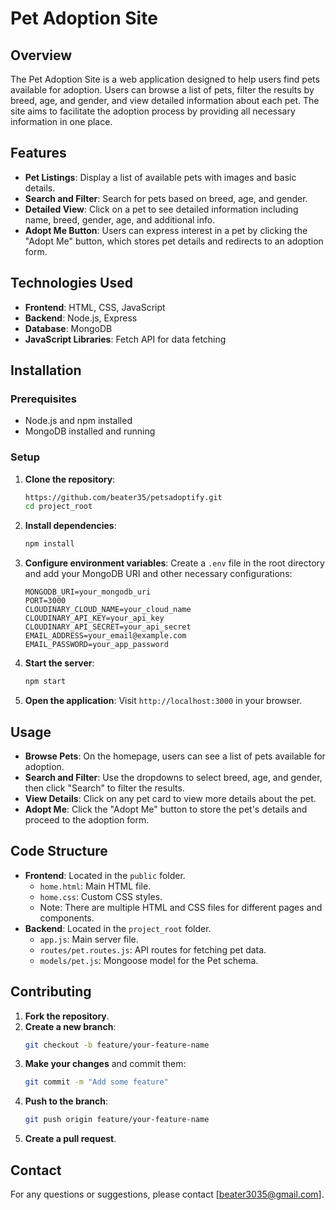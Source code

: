 # Pet Adoption Site

## Overview

The Pet Adoption Site is a web application designed to help users find pets available for adoption. Users can browse a list of pets, filter the results by breed, age, and gender, and view detailed information about each pet. The site aims to facilitate the adoption process by providing all necessary information in one place.

## Features

- **Pet Listings**: Display a list of available pets with images and basic details.
- **Search and Filter**: Search for pets based on breed, age, and gender.
- **Detailed View**: Click on a pet to see detailed information including name, breed, gender, age, and additional info.
- **Adopt Me Button**: Users can express interest in a pet by clicking the "Adopt Me" button, which stores pet details and redirects to an adoption form.

## Technologies Used

- **Frontend**: HTML, CSS, JavaScript
- **Backend**: Node.js, Express
- **Database**: MongoDB
- **JavaScript Libraries**: Fetch API for data fetching

## Installation

### Prerequisites

- Node.js and npm installed
- MongoDB installed and running

### Setup

1. **Clone the repository**:
    ```bash
    https://github.com/beater35/petsadoptify.git
    cd project_root
    ```

2. **Install dependencies**:
    ```bash
    npm install
    ```

3. **Configure environment variables**:
    Create a `.env` file in the root directory and add your MongoDB URI and other necessary configurations:
    ```env
    MONGODB_URI=your_mongodb_uri
    PORT=3000
    CLOUDINARY_CLOUD_NAME=your_cloud_name
    CLOUDINARY_API_KEY=your_api_key
    CLOUDINARY_API_SECRET=your_api_secret
    EMAIL_ADDRESS=your_email@example.com
    EMAIL_PASSWORD=your_app_password
    ```

4. **Start the server**:
    ```bash
    npm start
    ```

5. **Open the application**:
    Visit `http://localhost:3000` in your browser.

## Usage

- **Browse Pets**: On the homepage, users can see a list of pets available for adoption.
- **Search and Filter**: Use the dropdowns to select breed, age, and gender, then click "Search" to filter the results.
- **View Details**: Click on any pet card to view more details about the pet.
- **Adopt Me**: Click the "Adopt Me" button to store the pet's details and proceed to the adoption form.

## Code Structure

- **Frontend**: Located in the `public` folder.
  - `home.html`: Main HTML file.
  - `home.css`: Custom CSS styles.
  -  Note: There are multiple HTML and CSS files for different pages and components.
- **Backend**: Located in the `project_root` folder.
  - `app.js`: Main server file.
  - `routes/pet.routes.js`: API routes for fetching pet data.
  - `models/pet.js`: Mongoose model for the Pet schema.

## Contributing

1. **Fork the repository**.
2. **Create a new branch**:
    ```bash
    git checkout -b feature/your-feature-name
    ```
3. **Make your changes** and commit them:
    ```bash
    git commit -m "Add some feature"
    ```
4. **Push to the branch**:
    ```bash
    git push origin feature/your-feature-name
    ```
5. **Create a pull request**.
   
## Contact

For any questions or suggestions, please contact [beater3035@gmail.com].
